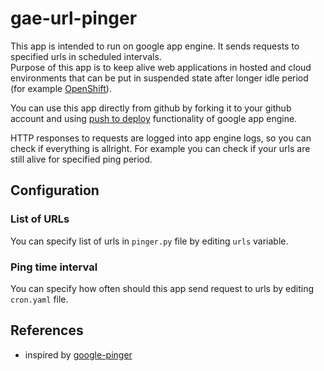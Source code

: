 gae-url-pinger
==============

This app is intended to run on google app engine. It sends requests to specified 
urls in scheduled intervals.  
Purpose of this app is to keep alive web applications in hosted and cloud 
environments that can be put in suspended state after longer idle period 
(for example [OpenShift](https://www.openshift.com/)).

You can use this app directly from github by forking it to your github account 
and using [push to deploy](https://developers.google.com/appengine/docs/push-to-deploy) 
functionality of google app engine.

HTTP responses to requests are logged into app engine logs, so you can check 
if everything is allright. For example you can check if your urls are still alive 
for specified ping period.


## Configuration

### List of URLs

You can specify list of urls in `pinger.py` file by editing `urls` variable.


### Ping time interval

You can specify how often should this app send request to urls by editing `cron.yaml` file.


## References

- inspired by [google-pinger](https://github.com/figurebelow/google-pinger)
